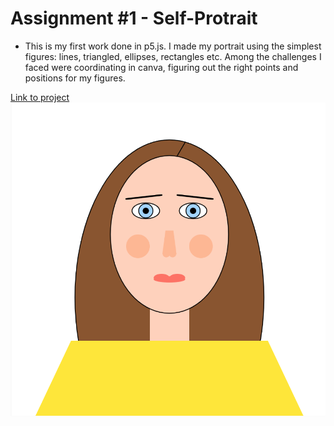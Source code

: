 # Assignment #1 - Self-Protrait

* This is my first work done in p5.js.
I made my portrait using the simplest figures: lines, triangled, ellipses, rectangles etc.
Among the challenges I faced were coordinating in canva, figuring out the right points and positions for my figures. 

[Link to project](https://editor.p5js.org/lizadat/sketches/zp7vgvjai)
![Link to the image](https://github.com/lizadat/Intro_to_IM/blob/main/self_portrait.png)
